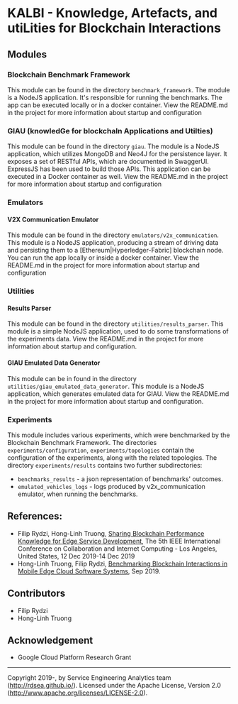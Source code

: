 # KALBI - Knowledge, Artefacts, and utiLities for Blockchain Interactions

## Modules

### Blockchain Benchmark Framework

This module can be found in the directory `benchmark_framework`.
The module is a NodeJS application. It's responsible for running the benchmarks. The app can be executed locally or in a docker container.
View the README.md in the project for more information about startup and configuration

### GIAU (knowledGe for blockchaIn Applications and Utilties)

This module can be found in the directory `giau`.
The module is a NodeJS application, which utilizes MongoDB and Neo4J for the persistence layer. It exposes a set of RESTful APIs, which are documented in SwaggerUI. ExpressJS has been used to build those APIs. This application can be executed in a Docker container as well.
View the README.md in the project for more information about startup and configuration

### Emulators

#### V2X Communication Emulator

This module can be found in the directory `emulators/v2x_communication`.
This module is a NodeJS application, producing a stream of driving data and persisting them to a [Ethereum|Hyperledger-Fabric] blockchain node. You can run the app locally or inside a docker container.
View the README.md in the project for more information about startup and configuration

### Utilities

#### Results Parser

This module can be found in the directory `utilities/results_parser`.
This module is a simple NodeJS application, used to do some transformations of the experiments data.
View the README.md in the project for more information about startup and configuration.

#### GIAU Emulated Data Generator

This module can be in found in the directory `utilities/giau_emulated_data_generator`.
This module is a NodeJS application, which generates emulated data for GIAU.
View the README.md in the project for more information about startup and configuration.

### Experiments

This module includes various experiments, which were benchmarked by the Blockchain Benchmark Framework. The directories `experiments/configuration`, `experiments/topologies` contain the configuration of the experiments, along with the related topologies. The directory `experiments/results` contains two further subdirectories:
* `benchmarks_results` - a json representation of benchmarks' outcomes.
* `emulated_vehicles_logs` - logs produced by v2x_communication emulator, when running the benchmarks.

## References:
* Filip Rydzi, Hong-Linh Truong, [Sharing Blockchain Performance Knowledge for Edge Service Development](https://www.researchgate.net/publication/333533426_Sharing_Blockchain_Performance_Knowledge_for_Edge_Service_Development), The 5th IEEE International Conference on Collaboration and Internet Computing - Los Angeles, United States, 12 Dec 2019-14 Dec 2019
* Hong-Linh Truong, Filip Rydzi, [Benchmarking Blockchain Interactions in Mobile Edge Cloud Software Systems](https://www.researchgate.net/publication/333388734_Benchmarking_Blockchain_Interactions_in_Mobile_Edge_Cloud_Software_Systems), Sep 2019.

## Contributors

* Filip Rydzi
* Hong-Linh Truong


## Acknowledgement
* Google Cloud Platform Research Grant


------------------------
Copyright 2019-, by Service Engineering Analytics team (http://rdsea.github.io/).
Licensed under the Apache License, Version 2.0 (http://www.apache.org/licenses/LICENSE-2.0).
